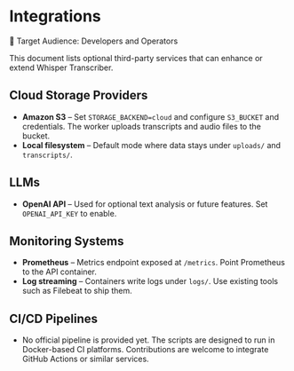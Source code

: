 # Integrations

👤 Target Audience: Developers and Operators

This document lists optional third-party services that can enhance or extend Whisper Transcriber.

## Cloud Storage Providers
- **Amazon S3** – Set `STORAGE_BACKEND=cloud` and configure `S3_BUCKET` and credentials. The worker uploads transcripts and audio files to the bucket.
- **Local filesystem** – Default mode where data stays under `uploads/` and `transcripts/`.

## LLMs
- **OpenAI API** – Used for optional text analysis or future features. Set `OPENAI_API_KEY` to enable.

## Monitoring Systems
- **Prometheus** – Metrics endpoint exposed at `/metrics`. Point Prometheus to the API container.
- **Log streaming** – Containers write logs under `logs/`. Use existing tools such as Filebeat to ship them.

## CI/CD Pipelines
- No official pipeline is provided yet. The scripts are designed to run in Docker-based CI platforms. Contributions are welcome to integrate GitHub Actions or similar services.
